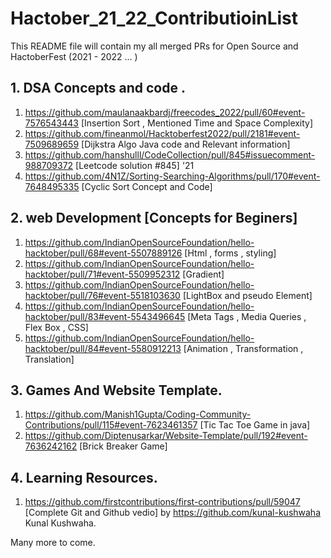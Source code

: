 # Hactober_21_22_ContributioinList
This README file will contain my  all merged PRs  for Open Source and HactoberFest (2021 - 2022 ... )

## 1. DSA Concepts and code .
1. https://github.com/maulanaakbardj/freecodes_2022/pull/60#event-7576543443   [Insertion Sort , Mentioned Time and Space Complexity]
2. https://github.com/fineanmol/Hacktoberfest2022/pull/2181#event-7509689659  [Dijkstra Algo Java code and Relevant information]
3. https://github.com/hanshulll/CodeCollection/pull/845#issuecomment-988709372  [Leetcode solution #845]  '21
4. https://github.com/4N1Z/Sorting-Searching-Algorithms/pull/170#event-7648495335    [Cyclic Sort Concept and Code]

## 2. web Development [Concepts for Beginers]
1. https://github.com/IndianOpenSourceFoundation/hello-hacktober/pull/68#event-5507889126 [Html , forms , styling]
2. https://github.com/IndianOpenSourceFoundation/hello-hacktober/pull/71#event-5509952312 [Gradient]
3. https://github.com/IndianOpenSourceFoundation/hello-hacktober/pull/76#event-5518103630 [LightBox and pseudo Element]
4. https://github.com/IndianOpenSourceFoundation/hello-hacktober/pull/83#event-5543496645 [Meta Tags , Media Queries , Flex Box , CSS]
5. https://github.com/IndianOpenSourceFoundation/hello-hacktober/pull/84#event-5580912213 [Animation , Transformation , Translation]

## 3. Games And Website Template.
1. https://github.com/Manish1Gupta/Coding-Community-Contributions/pull/115#event-7623461357   [Tic Tac Toe Game in java]
2. https://github.com/Diptenusarkar/Website-Template/pull/192#event-7636242162  [Brick Breaker Game]

## 4. Learning Resources.
1. https://github.com/firstcontributions/first-contributions/pull/59047 [Complete Git and Github vedio] by https://github.com/kunal-kushwaha Kunal Kushwaha.


Many more to come.
